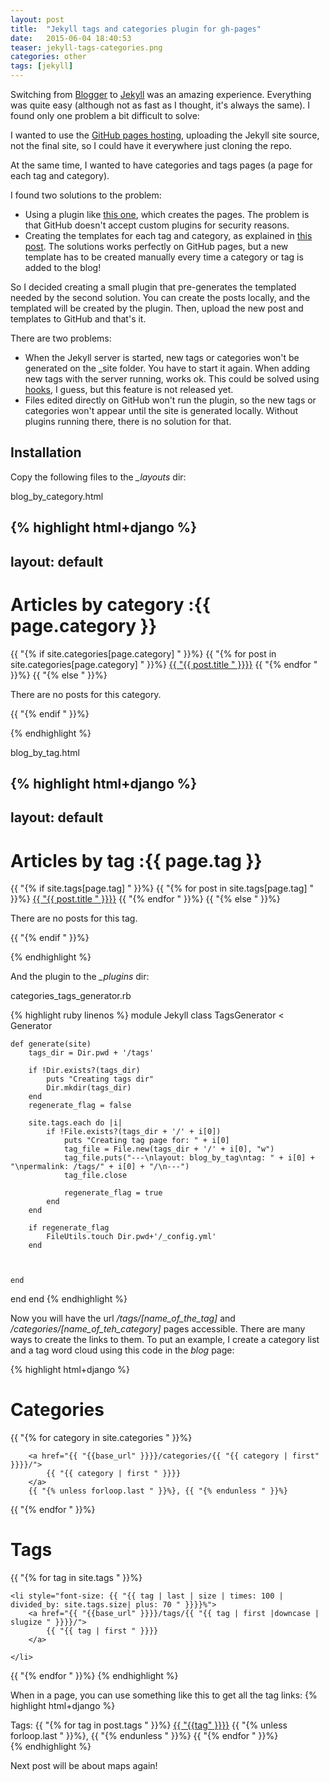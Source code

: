 ```yaml
---
layout: post
title:  "Jekyll tags and categories plugin for gh-pages"
date:   2015-06-04 18:40:53
teaser: jekyll-tags-categories.png
categories: other
tags: [jekyll]
---
```

Switching from [Blogger](http://www.blogger.com) to [Jekyll](http://jekyllrb.com/) was an amazing experience. Everything was quite easy (although not as fast as I thought, it's always the same). I found only one problem a bit difficult to solve:

I wanted to use the [GitHub pages hosting](https://pages.github.com/), uploading the Jekyll site source, not the final site, so I could have it everywhere just cloning the repo.

At the same time, I wanted to have categories and tags pages (a page for each tag and category).

I found two solutions to the problem:

* Using a plugin like [this one](https://github.com/recurser/jekyll-plugins), which creates the pages. The problem is that GitHub doesn't accept custom plugins for security reasons.
* Creating the templates for each tag and category, as explained in [this post](http://www.minddust.com/post/tags-and-categories-on-github-pages/). The solutions works perfectly on GitHub pages, but a new template has to be created manually every time a category or tag is added to the blog!

So I decided creating a small plugin that pre-generates the templated needed by the second solution. You can create the posts locally, and the templated will be created by the plugin. Then, upload the new post and templates to GitHub and that's it.

There are two problems:

* When the Jekyll server is started, new tags or categories won't be generated on the _site folder. You have to start it again. When adding new tags with the server running, works ok. This could be solved using [hooks](http://jekyllrb.com/docs/plugins/#hooks), I guess, but this feature is not released yet.
* Files edited directly on GitHub won't run the plugin, so the new tags or categories won't appear until the site is generated locally. Without plugins running there, there is no solution for that.

Installation
------------

Copy the following files to the *_layouts* dir:

blog_by_category.html

{% highlight html+django %}
---
layout: default
---

<h1>Articles by category :{{ page.category }}</h1>
<div>
    {{ "{% if site.categories[page.category] " }}%}
        {{ "{% for post in site.categories[page.category] " }}%}
            <a href="{{ "{{ post.url " }}}}/">{{ "{{ post.title " }}}}</a>
        {{ "{% endfor " }}%}
    {{ "{% else " }}%}
        <p>There are no posts for this category.</p>
    {{ "{% endif " }}%}
</div>

{% endhighlight %}

blog_by_tag.html

{% highlight html+django %}
---
layout: default
---

<h1>Articles by tag :{{ page.tag }}</h1>
<div>
   {{ "{% if site.tags[page.tag] " }}%}
        {{ "{% for post in site.tags[page.tag] " }}%}
            <a href={{ "{{ post.url " }}}}/>{{ "{{ post.title " }}}}</a>
        {{ "{% endfor " }}%}
    {{ "{% else " }}%}
        <p>There are no posts for this tag.</p>
    {{ "{% endif " }}%}
</div>

{% endhighlight %}

And the plugin to the *_plugins* dir:

categories_tags_generator.rb

{% highlight ruby linenos %}
module Jekyll
  class TagsGenerator < Generator

    def generate(site)
        tags_dir = Dir.pwd + '/tags'

        if !Dir.exists?(tags_dir)
            puts "Creating tags dir"
            Dir.mkdir(tags_dir)
        end
        regenerate_flag = false

        site.tags.each do |i|
            if !File.exists?(tags_dir + '/' + i[0])
                puts "Creating tag page for: " + i[0]
                tag_file = File.new(tags_dir + '/' + i[0], "w")
                tag_file.puts("---\nlayout: blog_by_tag\ntag: " + i[0] + "\npermalink: /tags/" + i[0] + "/\n---")
                tag_file.close

                regenerate_flag = true
            end
        end

        if regenerate_flag
            FileUtils.touch Dir.pwd+'/_config.yml'
        end



    end
  end
end
{% endhighlight %}

Now you will have the url */tags/[name_of_the_tag]* and */categories/[name_of_teh_category]* pages accessible. There are many ways to create the links to them. To put an example, I create a category list and a tag word cloud using this code in the *blog* page:

{% highlight html+django %}

<h1>Categories</h1>
{{ "{% for category in site.categories " }}%}

        <a href="{{ "{{base_url" }}}}/categories/{{ "{{ category | first" }}}}/">
            {{ "{{ category | first " }}}}
        </a>
        {{ "{% unless forloop.last " }}%}, {{ "{% endunless " }}%}

{{ "{% endfor " }}%}
<h1>Tags</h1>
<div class="tagcloud">
{{ "{% for tag in site.tags " }}%}

    <li style="font-size: {{ "{{ tag | last | size | times: 100 | divided_by: site.tags.size| plus: 70 " }}}}%">
        <a href="{{ "{{base_url" }}}}/tags/{{ "{{ tag | first |downcase | slugize " }}}}/">
            {{ "{{ tag | first " }}}}
        </a>

    </li>
{{ "{% endfor " }}%}
{% endhighlight %}

When in a page, you can use something like this to get all the tag links:
{% highlight html+django %}
<div class="tags">Tags: {{ "{% for tag in post.tags " }}%}
<a href="{{ "{{base_url" }}}}/tags/{{ "{{ tag |downcase | slugize " }}}}/">{{ "{{tag" }}}}</a>
  {{ "{% unless forloop.last " }}%}, {{ "{% endunless " }}%}
{{ "{% endfor " }}%}</div>
{% endhighlight %}

Next post will be about maps again!
